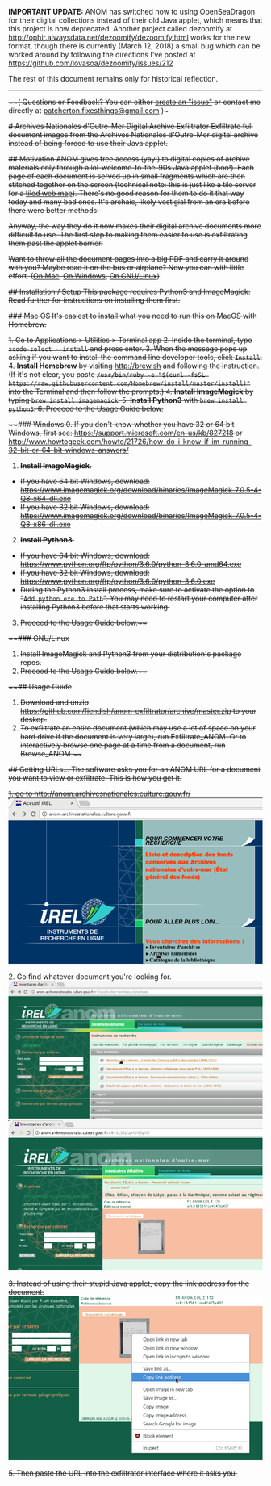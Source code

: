 **IMPORTANT UPDATE:** ANOM has switched now to using OpenSeaDragon for their digital collections instead of their old Java applet, which means that this project is now deprecated. Another project called dezoomify at http://ophir.alwaysdata.net/dezoomify/dezoomify.html works for the new format, though there is currently (March 12, 2018) a small bug which can be worked around by following the directions I've posted at https://github.com/lovasoa/dezoomify/issues/212

The rest of this document remains only for historical reflection.

---

<strike>
  
~~( Questions or Feedback? You can either [create an "issue"](https://github.com/fiendish/anom_exfiltrator/issues) or contact me directly at patcherton.fixesthings@gmail.com )~

~~# Archives Nationales d'Outre-Mer Digital Archive Exfiltrator
Exfiltrate full document images from the Archives Nationales d'Outre-Mer digital archive instead of being forced to use their Java applet.~~

~~## Motivation
ANOM gives free access (yay!) to digital copies of archive materials only through a lol-welcome-to-the-90s Java applet (boo!). Each page of each document is served up in small fragments which are then stitched together on the screen (technical note: this is just like a tile server for a [tiled web map](https://en.wikipedia.org/wiki/Tiled_web_map)). There's no good reason for them to do it that way today and many bad ones. It's archaic, likely vestigial from an era before there were better methods.~~

~~Anyway, the way they do it now makes their digital archive documents more difficult to use.
The first step to making them easier to use is exfiltrating them past the applet barrier.~~

~~Want to throw all the document pages into a big PDF and carry it around with you? Maybe read it on the bus or airplane? Now you can with little effort. ([On Mac](https://apple.stackexchange.com/questions/11163/how-do-i-combine-two-or-more-images-to-get-a-single-pdf-file), [On Windows](http://www.howtogeek.com/248462/how-to-combine-images-into-one-pdf-file-in-windows/), [On GNU/Linux](https://gitlab.mister-muffin.de/josch/img2pdf))~~

~~## Installation / Setup
This package requires Python3 and ImageMagick. Read further for instructions on installing them first.~~

~~### Mac OS
It's easiest to install what you need to run this on MacOS with Homebrew.~~

~~1. Go to Applications > Utilities > Terminal.app
2. Inside the terminal, type `xcode-select --install` and press enter.
3. When the message pops up asking if you want to install the command line developer tools, click `Install`.
4. **Install Homebrew** by visiting <http://brew.sh> and following the instruction. (If it's not clear, you paste `/usr/bin/ruby -e "$(curl -fsSL https://raw.githubusercontent.com/Homebrew/install/master/install)"` into the Terminal and then follow the prompts.)
4. **Install ImageMagick** by typing `brew install imagemagick`.
5. **Install Python3** with `brew install python3`.
6. Proceed to the Usage Guide below.~~

~~### Windows
0. If you don't know whether you have 32 or 64 bit Windows, first see: <https://support.microsoft.com/en-us/kb/827218> or <http://www.howtogeek.com/howto/21726/how-do-i-know-if-im-running-32-bit-or-64-bit-windows-answers/>
1. **Install ImageMagick**. 
  - If you have 64 bit Windows, download: <https://www.imagemagick.org/download/binaries/ImageMagick-7.0.5-4-Q8-x64-dll.exe>
  - If you have 32 bit Windows, download: <https://www.imagemagick.org/download/binaries/ImageMagick-7.0.5-4-Q8-x86-dll.exe>
2. **Install Python3**.
  - If you have 64 bit Windows, download: <https://www.python.org/ftp/python/3.6.0/python-3.6.0-amd64.exe> 
  - If you have 32 bit Windows, download: <https://www.python.org/ftp/python/3.6.0/python-3.6.0.exe>
  - During the Python3 install process, make sure to activate the option to "`Add python.exe to Path`". You may need to restart your computer after installing Python3 before that starts working.
3. Proceed to the Usage Guide below.~~

~~### GNU/Linux
1. Install ImageMagick and Python3 from your distribution's package repos.
2. Proceed to the Usage Guide below.~~

~~## Usage Guide
1. Download and unzip <https://github.com/fiendish/anom_exfiltrator/archive/master.zip> to your deskop.
2. To exfiltrate an entire document (which may use a lot of space on your hard drive if the document is very large), run Exfiltrate_ANOM. Or to interactively browse one page at a time from a document, run Browse_ANOM.~~

~~## Getting URLs...
The software asks you for an ANOM URL for a document you want to view or exfiltrate. This is how you get it.~~

~~1. go to <http://anom.archivesnationales.culture.gouv.fr/>
![ANOM front page](screenshots/screen1.png)~~

~~2. Go find whatever document you're looking for.
![finding a document](screenshots/screen2.png)
![still finding a document](screenshots/screen3.png)~~

~~3. Instead of using their stupid Java applet, copy the link address for the document.
![copy the link url](screenshots/screen4.png)~~

~~5. Then paste the URL into the exfiltrator interface where it asks you.~~

</strike>

